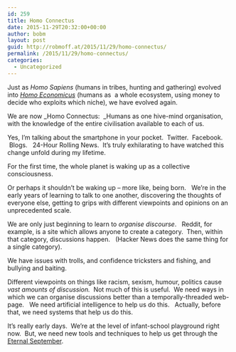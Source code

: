 ```yaml
---
id: 259
title: Homo Connectus
date: 2015-11-29T20:32:00+00:00
author: bobm
layout: post
guid: http://robmoff.at/2015/11/29/homo-connectus/
permalink: /2015/11/29/homo-connectus/
categories:
  - Uncategorized
---
```

Just as _Homo Sapiens_ (humans in tribes, hunting and gathering) evolved into [_Homo Economicus_](https://en.wikipedia.org/wiki/Homo_economicus) (humans as  a whole ecosystem, using money to decide who exploits which niche), we have evolved again.

We are now _Homo Connectus:  _Humans as one hive-mind organisation, with the knowledge of the entire civilisation available to each of us.  

Yes, I’m talking about the smartphone in your pocket.  Twitter.  Facebook.  Blogs.   24-Hour Rolling News.  It’s truly exhilarating to have watched this change unfold during my lifetime.    

For the first time, the whole planet is waking up as a collective consciousness. 

Or perhaps it shouldn’t be waking up &#8211; more like, being born.   We’re in the early years of learning to talk to one another, discovering the thoughts of everyone else, getting to grips with different viewpoints and opinions on an unprecedented scale.

We are only just beginning to learn to _organise discourse_.   Reddit, for example, is a site which allows anyone to create a category.  Then, within that category, discussions happen.   (Hacker News does the same thing for a single category).

We have issues with trolls, and confidence tricksters and fishing, and bullying and baiting.

Different viewpoints on things like racism, sexism, humour, politics cause _vast amounts of discussion._  Not much of this is useful.  We need ways in which we can organise discussions better than a temporally-threaded web-page.   We need artificial intelligence to help us do this.   Actually, before that, we need systems that help us do this.

It’s really early days.  We’re at the level of infant-school playground right now.  But, we need new tools and techniques to help us get through the [Eternal September](https://en.wikipedia.org/wiki/Eternal_September).